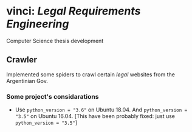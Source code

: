 # vinci: *Legal Requirements Engineering*
Computer Science thesis development

## Crawler
Implemented some spiders to crawl certain *legal* websites from the Argentinian Gov.

### Some project's considarations
- Use `python_version = "3.6"` on Ubuntu 18.04. And `python_version = "3.5"` on Ubuntu 16.04. [This have been probably fixed: just use `python_version = "3.5"`]
